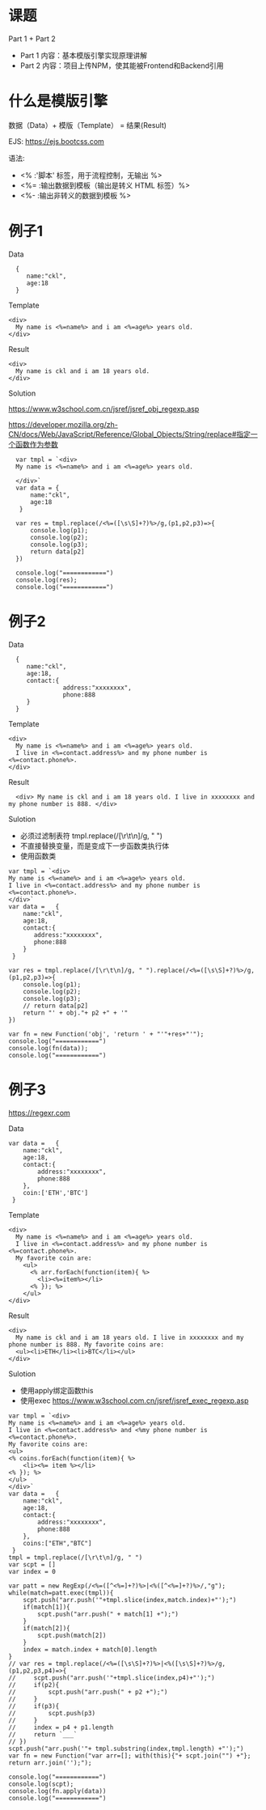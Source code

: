 # 课题
Part 1 + Part 2
* Part 1 内容：基本模版引擎实现原理讲解
* Part 2 内容：项目上传NPM，使其能被Frontend和Backend引用
# 什么是模版引擎
数据（Data）+ 模版（Template） = 结果(Result)

EJS:
https://ejs.bootcss.com

语法:
* <% :'脚本' 标签，用于流程控制，无输出 %>
* <%= :输出数据到模板（输出是转义 HTML 标签）%>
* <%- :输出非转义的数据到模板 %>


# 例子1
Data
```
  {
     name:"ckl",
     age:18
  }
```
Template
```
<div>
  My name is <%=name%> and i am <%=age%> years old.
</div>
```
Result
```
<div>
  My name is ckl and i am 18 years old.
</div>
```
Solution

https://www.w3school.com.cn/jsref/jsref_obj_regexp.asp

https://developer.mozilla.org/zh-CN/docs/Web/JavaScript/Reference/Global_Objects/String/replace#指定一个函数作为参数
```
  var tmpl = `<div>
  My name is <%=name%> and i am <%=age%> years old.
  
  </div>`
  var data = {
      name:"ckl",
      age:18
   }

  var res = tmpl.replace(/<%=([\s\S]+?)%>/g,(p1,p2,p3)=>{
      console.log(p1);
      console.log(p2);
      console.log(p3);
      return data[p2]
  })

  console.log("============")
  console.log(res);
  console.log("============")

```
# 例子2
Data
```
  {
     name:"ckl",
     age:18,
     contact:{
               address:"xxxxxxxx",
               phone:888
     }
  }
```
Template
```
<div>
  My name is <%=name%> and i am <%=age%> years old.
  I live in <%=contact.address%> and my phone number is <%=contact.phone%>.
</div>
```
Result
```
  <div> My name is ckl and i am 18 years old. I live in xxxxxxxx and my phone number is 888. </div>
```
Sulotion
* 必须过滤制表符 tmpl.replace(/[\r\t\n]/g, " ")
* 不直接替换变量，而是变成下一步函数类执行体
* 使用函数类
```
var tmpl = `<div>
My name is <%=name%> and i am <%=age%> years old.
I live in <%=contact.address%> and my phone number is <%=contact.phone%>.
</div>`
var data =   {
    name:"ckl",
    age:18,
    contact:{
       address:"xxxxxxxx",
       phone:888
    }
 }

var res = tmpl.replace(/[\r\t\n]/g, " ").replace(/<%=([\s\S]+?)%>/g,(p1,p2,p3)=>{
    console.log(p1);
    console.log(p2);
    console.log(p3);
    // return data[p2]
    return "' + obj."+ p2 +" + '"
})

var fn = new Function('obj', 'return ' + "'"+res+"'"); 
console.log("============")
console.log(fn(data));
console.log("============")
```
# 例子3
https://regexr.com

Data
```
var data =   {
    name:"ckl",
    age:18,
    contact:{
        address:"xxxxxxxx",
        phone:888
    },
    coin:['ETH','BTC']
 }
```
Template
```
<div>
  My name is <%=name%> and i am <%=age%> years old.
  I live in <%=contact.address%> and my phone number is <%=contact.phone%>.
  My favorite coin are:
    <ul>
      <% arr.forEach(function(item){ %>
        <li><%=item%></li>
      <% }); %>
    </ul>
</div>
```
Result
```
<div> 
  My name is ckl and i am 18 years old. I live in xxxxxxxx and my phone number is 888. My favorite coins are: 
  <ul><li>ETH</li><li>BTC</li></ul>
</div>
```
Sulotion
* 使用apply绑定函数this
* 使用exec
  https://www.w3school.com.cn/jsref/jsref_exec_regexp.asp
```
var tmpl = `<div>
My name is <%=name%> and i am <%=age%> years old.
I live in <%=contact.address%> and <%my phone number is <%=contact.phone%>.
My favorite coins are:
<ul>
<% coins.forEach(function(item){ %>
    <li><%= item %></li>
<% }); %>
</ul>
</div>`
var data =   {
    name:"ckl",
    age:18,
    contact:{
        address:"xxxxxxxx",
        phone:888
    },
    coins:["ETH","BTC"]
 }
tmpl = tmpl.replace(/[\r\t\n]/g, " ")
var scpt = []
var index = 0

var patt = new RegExp(/<%=([^<%=]+?)%>|<%([^<%=]+?)%>/,"g");
while(match=patt.exec(tmpl)){
    scpt.push("arr.push('"+tmpl.slice(index,match.index)+"');")
    if(match[1]){
        scpt.push("arr.push(" + match[1] +");")
    }
    if(match[2]){
        scpt.push(match[2])
    }
    index = match.index + match[0].length
}
// var res = tmpl.replace(/<%=([\s\S]+?)%>|<%([\s\S]+?)%>/g,(p1,p2,p3,p4)=>{
//     scpt.push("arr.push('"+tmpl.slice(index,p4)+"');")
//     if(p2){
//         scpt.push("arr.push(" + p2 +");")
//     }
//     if(p3){
//         scpt.push(p3)
//     }
//     index = p4 + p1.length
//     return `___`
// })
scpt.push("arr.push('"+ tmpl.substring(index,tmpl.length) +"');")
var fn = new Function("var arr=[]; with(this){"+ scpt.join("") +"}; return arr.join('');"); 

console.log("============")
console.log(scpt);
console.log(fn.apply(data))
console.log("============")
```
